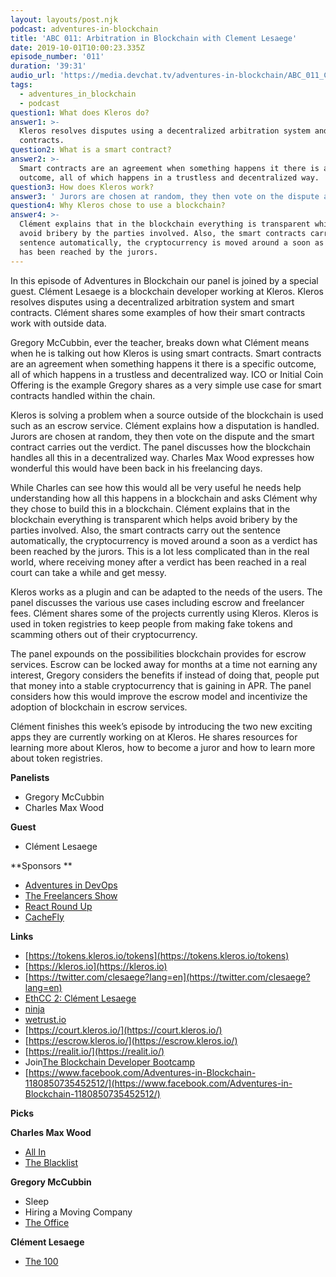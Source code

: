 ```yaml
---
layout: layouts/post.njk
podcast: adventures-in-blockchain
title: 'ABC 011: Arbitration in Blockchain with Clement Lesaege'
date: 2019-10-01T10:00:23.335Z
episode_number: '011'
duration: '39:31'
audio_url: 'https://media.devchat.tv/adventures-in-blockchain/ABC_011_Clement_Lesaege.mp3'
tags:
  - adventures_in_blockchain
  - podcast
question1: What does Kleros do?
answer1: >-
  Kleros resolves disputes using a decentralized arbitration system and smart
  contracts.
question2: What is a smart contract?
answer2: >-
  Smart contracts are an agreement when something happens it there is a specific
  outcome, all of which happens in a trustless and decentralized way.
question3: How does Kleros work?
answer3: ' Jurors are chosen at random, they then vote on the dispute and the smart contract carries out the verdict.'
question4: Why Kleros chose to use a blockchain?
answer4: >-
  Clément explains that in the blockchain everything is transparent which helps
  avoid bribery by the parties involved. Also, the smart contracts carry out the
  sentence automatically, the cryptocurrency is moved around a soon as a verdict
  has been reached by the jurors.
---
```

In this episode of Adventures in Blockchain our panel is joined by a special guest. Clément Lesaege is a blockchain developer working at Kleros. Kleros resolves disputes using a decentralized arbitration system and smart contracts.  Clément shares some examples of how their smart contracts work with outside data. 

Gregory McCubbin, ever the teacher, breaks down what Clément means when he is talking out how Kleros is using smart contracts. Smart contracts are an agreement when something happens it there is a specific outcome, all of which happens in a trustless and decentralized way. ICO or Initial Coin Offering is the example Gregory shares as a very simple use case for smart contracts handled within the chain. 

Kleros is solving a problem when a source outside of the blockchain is used such as an escrow service. Clément explains how a disputation is handled. Jurors are chosen at random, they then vote on the dispute and the smart contract carries out the verdict. The panel discusses how the blockchain handles all this in a decentralized way. Charles Max Wood expresses how wonderful this would have been back in his freelancing days. 

While Charles can see how this would all be very useful he needs help understanding how all this happens in a blockchain and asks Clément why they chose to build this in a blockchain. Clément explains that in the blockchain everything is transparent which helps avoid bribery by the parties involved. Also, the smart contracts carry out the sentence automatically, the cryptocurrency is moved around a soon as a verdict has been reached by the jurors. This is a lot less complicated than in the real world, where receiving money after a verdict has been reached in a real court can take a while and get messy. 

Kleros works as a plugin and can be adapted to the needs of the users. The panel discusses the various use cases including escrow and freelancer fees. Clément shares some of the projects currently using Kleros. Kleros is used in token registries to keep people from making fake tokens and scamming others out of their cryptocurrency. 

The panel expounds on the possibilities blockchain provides for escrow services. Escrow can be locked away for months at a time not earning any interest, Gregory considers the benefits if instead of doing that,  people put that money into a stable cryptocurrency that is gaining in APR. The panel considers how this would improve the escrow model and incentivize the adoption of blockchain in escrow services. 

Clément finishes this week’s episode by introducing the two new exciting apps they are currently working on at Kleros. He shares resources for learning more about Kleros, how to become a juror and how to learn more about token registries. 


**Panelists**

- Gregory McCubbin
- Charles Max Wood

**Guest**

- Clément Lesaege

**Sponsors  **

- [Adventures in DevOps](https://devchat.tv/adventures-in-devops/)
- [The Freelancers Show](https://devchat.tv/freelancers/)
- [React Round Up](https://devchat.tv/react-round-up/)
- [CacheFly](https://www.cachefly.com/)

**Links**

- [https://tokens.kleros.io/tokens](https://tokens.kleros.io/tokens)
- [https://kleros.io](https://kleros.io)
- [https://twitter.com/clesaege?lang=en](https://twitter.com/clesaege?lang=en)
- [EthCC 2: Clément Lesaege](https://www.youtube.com/watch?v=DVCzEuEwQGg&amp;list=PLrtFm7U0BIfVp4zo1BvM-17YLztxPDVtx&amp;index=7)
- [ninja](https://uniswap.ninja/)
- [wetrust.io](https://cryptounlocked.wetrust.io/)
- [https://court.kleros.io/](https://court.kleros.io/)
- [https://escrow.kleros.io/](https://escrow.kleros.io/)
- [https://realit.io/](https://realit.io/)
- Join[The Blockchain Developer Bootcamp](http://www.dappuniversity.com/bootcamp)
- [https://www.facebook.com/Adventures-in-Blockchain-1180850735452512/](https://www.facebook.com/Adventures-in-Blockchain-1180850735452512/)

**Picks**

**Charles Max Wood**

- [All In](https://amzn.to/2QnIsRU)
- [The Blacklist](https://amzn.to/2OjuAWl)

**Gregory McCubbin**

- Sleep
- Hiring a Moving Company
- [The Office](https://www.netflix.com/title/70136120)

**Clément Lesaege**

- [The 100](https://en.wikipedia.org/wiki/The_100_(TV_series))
